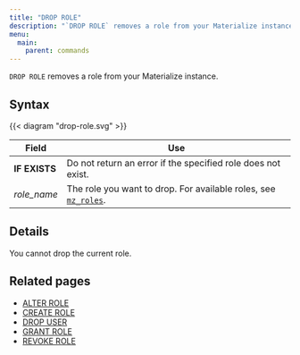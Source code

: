 ```yaml
---
title: "DROP ROLE"
description: "`DROP ROLE` removes a role from your Materialize instance."
menu:
  main:
    parent: commands
---
```


`DROP ROLE` removes a role from your Materialize instance.

## Syntax

{{< diagram "drop-role.svg" >}}

Field | Use
------|-----
**IF EXISTS** | Do not return an error if the specified role does not exist.
_role_name_ | The role you want to drop. For available roles, see [`mz_roles`](/sql/system-catalog/mz_catalog#mz_roles).

## Details

You cannot drop the current role.

## Related pages

- [ALTER ROLE](../alter-role)
- [CREATE ROLE](../create-role)
- [DROP USER](../drop-user)
- [GRANT ROLE](../grant-role)
- [REVOKE ROLE](../revoke-role)
